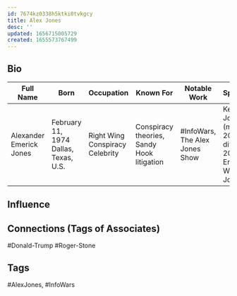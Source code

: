 ```yaml
---
id: 7674kz0338h5ktki0tvkgcy
title: Alex Jones
desc: ''
updated: 1656715005729
created: 1655573767499
---
```


## Bio

| Full Name               | Born                                  | Occupation                      | Known For                                  | Notable Work                   | Spouses                                              | Children |
| ----------------------- | ------------------------------------- | ------------------------------- | ------------------------------------------ | ------------------------------ | ---------------------------------------------------- | -------- |
| Alexander Emerick Jones | February 11, 1974 Dallas, Texas, U.S. | Right Wing Conspiracy Celebrity | Conspiracy theories, Sandy Hook litigation | #InfoWars, The Alex Jones Show | Kelly Jones (m. 2007; div. 2015)​, Erika Wulff Jones | 4        |

## Influence

## Connections (Tags of Associates)

#Donald-Trump
#Roger-Stone

## Tags

#AlexJones, #InfoWars
